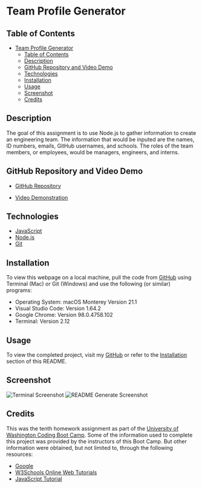 # Team Profile Generator

## Table of Contents

- [Team Profile Generator](#team-profile-generator)
  - [Table of Contents](#table-of-contents)
  - [Description](#description)
  - [GitHub Repository and Video Demo](#github-repository-and-video-demo)
  - [Technologies](#technologies)
  - [Installation](#installation)
  - [Usage](#usage)
  - [Screenshot](#screenshot)
  - [Credits](#credits)

## Description

The goal of this assignment is to use Node.js to gather information to create an engineering team. The information that would be inputed are the names, ID numbers, emails, GitHub usernames, and schools. The roles of the team members, or employees, would be managers, engineers, and interns.

## GitHub Repository and Video Demo

- [GitHub Repository](https://github.com/nayrsicnarf/team-profile-generator.git)

- [Video Demonstration](https://drive.google.com/file/d/1Er47JPG8dXDl5dMIaAH8Tb46Qny7eTZL/view?usp=sharing)

## Technologies

- [JavaScript](https://www.w3schools.com/js/)
- [Node.js](https://nodejs.org/en/docs/)
- [Git](https://git-scm.com/doc)

## Installation

To view this webpage on a local machine, pull the code from [GitHub](https://github.com/nayrsicnarf/readme-generator.git) using Terminal (Mac) or Git (Windows) and use the following (or similar) programs:

- Operating System: macOS Monterey Version 21.1
- Visual Studio Code: Version 1.64.2
- Google Chrome: Version 98.0.4758.102
- Terminal: Version 2.12

## Usage

To view the completed project, visit my [GitHub](https://github.com/nayrsicnarf/team-profile-generator.git) or refer to the [Installation](#installation) section of this README.

## Screenshot

![Terminal Screenshot]()
![README Generate Screenshot]()

## Credits

This was the tenth homework assignment as part of the [University of Washington Coding Boot Camp](https://bootcamp.uw.edu/coding/). Some of the information used to complete this project was provided by the instructors of this Boot Camp. But other information were obtained, but not limited to, through the following resources:

- [Google](https://www.google.com/)
- [W3Schools Online Web Tutorials](https://www.w3schools.com/)
- [JavaScript Tutorial](https://www.javascripttutorial.net/)